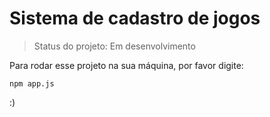 <h1>Sistema de cadastro de jogos</h1>

> Status do projeto: Em desenvolvimento

Para rodar esse projeto na sua máquina, por favor digite:

```
npm app.js
```

:)